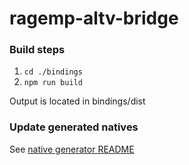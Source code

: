 # ragemp-altv-bridge

### Build steps

1. `cd ./bindings`
2. `npm run build`

Output is located in bindings/dist

### Update generated natives

See [native generator README](nativegen/README.md)